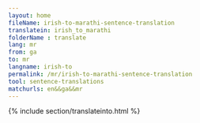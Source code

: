```yaml
---
layout: home
fileName: irish-to-marathi-sentence-translation
translatein: irish_to_marathi
folderName : translate
lang: mr
from: ga
to: mr
langname: irish-to
permalink: /mr/irish-to-marathi-sentence-translation
tool: sentence-translations
matchurls: en&&ga&&mr
---
```

{% include section/translateinto.html %}
